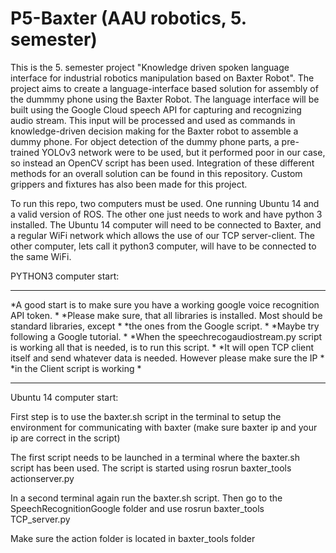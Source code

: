 # P5-Baxter (AAU robotics, 5. semester)
This is the 5. semester project "Knowledge driven spoken language interface for industrial robotics manipulation based on Baxter Robot".
The project aims to create a language-interface based solution for assembly of the dummmy phone using the Baxter Robot. The language interface will be built using the Google Cloud speech API for capturing and recognizing audio stream. This input will be processed and used as commands in knowledge-driven decision making for the Baxter robot to assemble a dummy phone. For object detection of the dummy phone parts, a pre-trained YOLOv3 network were to be used, but it performed poor in our case, so instead an OpenCV script has been used. Integration of these different methods for an overall solution can be found in this repository. Custom grippers and fixtures has also been made for this project.

To run this repo, two computers must be used. One running Ubuntu 14 and a valid version of ROS. The other one just needs to work and have python 3 installed.
The Ubuntu 14 computer will need to be connected to Baxter, and a regular WiFi network which allows the use of our TCP server-client.
The other computer, lets call it python3 computer, will have to be connected to the same WiFi. 

PYTHON3 computer start:
*****************************************************************************************************
*A good start is to make sure you have a working google voice recognition API token.                *
*Please make sure, that all libraries is installed. Most should be standard libraries, except       *
*the ones from the Google script.                                                                   *
*Maybe try following a Google tutorial.                                                             *
*When the speechrecogaudiostream.py script is working all that is needed, is to run this script.    *
*It will open TCP client itself and send whatever data is needed. However please make sure the IP   *
*in the Client script is working                                                                    *
*****************************************************************************************************

Ubuntu 14 computer start:

First step is to use the baxter.sh script in the terminal to setup the environment for communicating with baxter (make sure baxter ip and your ip are correct in the script)

The first script needs to be launched in a terminal where the baxter.sh script has been used. The script is started using rosrun baxter_tools actionserver.py

In a second terminal again run the baxter.sh script. Then go to the SpeechRecognitionGoogle folder and use rosrun baxter_tools TCP_server.py

Make sure the action folder is located in baxter_tools folder